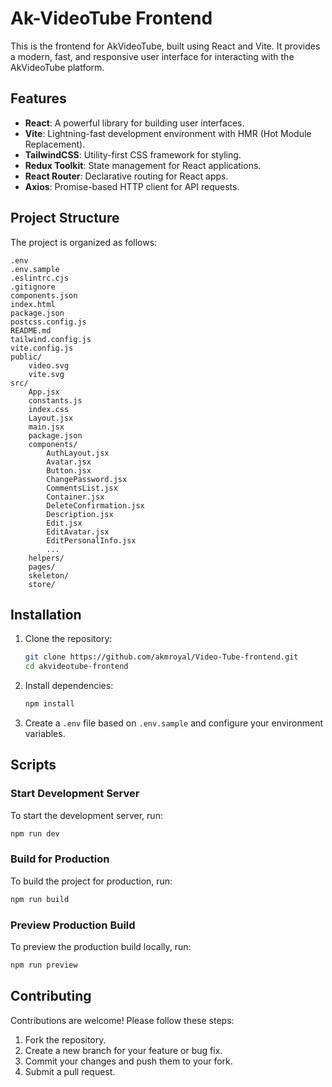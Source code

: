# Ak-VideoTube Frontend

This is the frontend for AkVideoTube, built using React and Vite. It provides a modern, fast, and responsive user interface for interacting with the AkVideoTube platform.

## Features

- **React**: A powerful library for building user interfaces.
- **Vite**: Lightning-fast development environment with HMR (Hot Module Replacement).
- **TailwindCSS**: Utility-first CSS framework for styling.
- **Redux Toolkit**: State management for React applications.
- **React Router**: Declarative routing for React apps.
- **Axios**: Promise-based HTTP client for API requests.

## Project Structure

The project is organized as follows:

```
.env
.env.sample
.eslintrc.cjs
.gitignore
components.json
index.html
package.json
postcss.config.js
README.md
tailwind.config.js
vite.config.js
public/
    video.svg
    vite.svg
src/
    App.jsx
    constants.js
    index.css
    Layout.jsx
    main.jsx
    package.json
    components/
        AuthLayout.jsx
        Avatar.jsx
        Button.jsx
        ChangePassword.jsx
        CommentsList.jsx
        Container.jsx
        DeleteConfirmation.jsx
        Description.jsx
        Edit.jsx
        EditAvatar.jsx
        EditPersonalInfo.jsx
        ...
    helpers/
    pages/
    skeleton/
    store/
```

## Installation

1. Clone the repository:
     ```sh
     git clone https://github.com/akmroyal/Video-Tube-frontend.git
     cd akvideotube-frontend
     ```

2. Install dependencies:
     ```sh
     npm install
     ```

3. Create a `.env` file based on `.env.sample` and configure your environment variables.

## Scripts

### Start Development Server
To start the development server, run:
```sh
npm run dev
```

### Build for Production
To build the project for production, run:
```sh
npm run build
```

### Preview Production Build
To preview the production build locally, run:
```sh
npm run preview
```

## Contributing

Contributions are welcome! Please follow these steps:

1. Fork the repository.
2. Create a new branch for your feature or bug fix.
3. Commit your changes and push them to your fork.
4. Submit a pull request.
